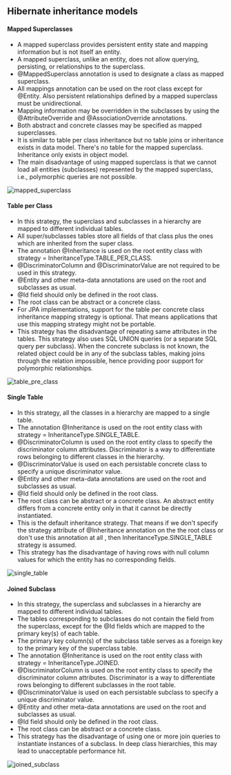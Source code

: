 ## Hibernate inheritance models

#### Mapped Superclasses

* A mapped superclass provides persistent entity state and mapping information but is not itself an entity.
* A mapped superclass, unlike an entity, does not allow querying, persisting, or relationships to the superclass.
* @MappedSuperclass annotation is used to designate a class as mapped superclass.
* All mappings annotation can be used on the root class except for @Entity. Also persistent relationships defined by a mapped superclass must be unidirectional.
* Mapping information may be overridden in the subclasses by using the @AttributeOverride and @AssociationOverride annotations.
* Both abstract and concrete classes may be specified as mapped superclasses.
* It is similar to table per class inheritance but no table joins or inheritance exists in data model. There's no table for the mapped superclass. Inheritance only exists in object model.
* The main disadvantage of using mapped superclass is that we cannot load all entities (subclasses) represented by the mapped superclass, i.e., polymorphic queries are not possible.

![mapped_superclass](https://www.logicbig.com/tutorials/java-ee-tutorial/jpa/mapped-super-class/images/overview.png)


#### Table per Class

* In this strategy, the superclass and subclasses in a hierarchy are mapped to different individual tables.
* All super/subclasses tables store all fields of that class plus the ones which are inherited from the super class.
* The annotation @Inheritance is used on the root entity class with strategy = InheritanceType.TABLE_PER_CLASS.
* @DiscriminatorColumn and @DiscriminatorValue are not required to be used in this strategy.
* @Entity and other meta-data annotations are used on the root and subclasses as usual.
* @Id field should only be defined in the root class.
* The root class can be abstract or a concrete class.
* For JPA implementations, support for the table per concrete class inheritance mapping strategy is optional. That means applications that use this mapping strategy might not be portable.
* This strategy has the disadvantage of repeating same attributes in the tables. This strategy also uses SQL UNION queries (or a separate SQL query per subclass). When the concrete subclass is not known, the related object could be in any of the subclass tables, making joins through the relation impossible, hence providing poor support for polymorphic relationships.

![table_pre_class](https://www.logicbig.com/tutorials/java-ee-tutorial/jpa/table-per-class-inheritance/images/overview.png)


#### Single Table

* In this strategy, all the classes in a hierarchy are mapped to a single table.
* The annotation @Inheritance is used on the root entity class with strategy = InheritanceType.SINGLE_TABLE.
* @DiscriminatorColumn is used on the root entity class to specify the discriminator column attributes. Discriminator is a way to differentiate rows belonging to different classes in the hierarchy.
* @DiscriminatorValue is used on each persistable concrete class to specify a unique discriminator value.
* @Entity and other meta-data annotations are used on the root and subclasses as usual.
* @Id field should only be defined in the root class.
* The root class can be abstract or a concrete class. An abstract entity differs from a concrete entity only in that it cannot be directly instantiated.
* This is the default inheritance strategy. That means if we don't specify the strategy attribute of @Inheritance annotation on the the root class or don't use this annotation at all , then InheritanceType.SINGLE_TABLE strategy is assumed.
* This strategy has the disadvantage of having rows with null column values for which the entity has no corresponding fields.

![single_table](https://www.logicbig.com/tutorials/java-ee-tutorial/jpa/single-table-inheritance/images/overview.png)


#### Joined Subclass

* In this strategy, the superclass and subclasses in a hierarchy are mapped to different individual tables.
* The tables corresponding to subclasses do not contain the field from the superclass, except for the @Id fields which are mapped to the primary key(s) of each table.
* The primary key column(s) of the subclass table serves as a foreign key to the primary key of the superclass table.
* The annotation @Inheritance is used on the root entity class with strategy = InheritanceType.JOINED.
* @DiscriminatorColumn is used on the root entity class to specify the discriminator column attributes. Discriminator is a way to differentiate rows belonging to different subclasses in the root table.
* @DiscriminatorValue is used on each persistable subclass to specify a unique discriminator value.
* @Entity and other meta-data annotations are used on the root and subclasses as usual.
* @Id field should only be defined in the root class.
* The root class can be abstract or a concrete class.
* This strategy has the disadvantage of using one or more join queries to instantiate instances of a subclass. In deep class hierarchies, this may lead to unacceptable performance hit.

![joined_subclass](https://www.logicbig.com/tutorials/java-ee-tutorial/jpa/joined-table-inheritance/images/overview.png)

